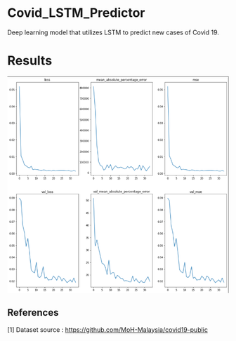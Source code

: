 # Covid_LSTM_Predictor

Deep learning model that utilizes LSTM to predict new cases of Covid 19.

# Results

![alt text](https://github.com/Nesan135/Covid_LSTM_Predictor/blob/main/src/performance.png?raw=true)


## References
<a id="1">[1]</a> 
Dataset source : https://github.com/MoH-Malaysia/covid19-public
